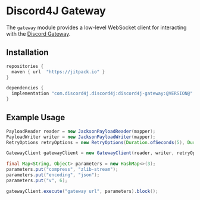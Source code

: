 # Discord4J Gateway
The `gateway` module provides a low-level WebSocket client for interacting with the [Discord Gateway](https://discordapp.com/developers/docs/topics/gateway).

## Installation
```groovy
repositories {
  maven { url  "https://jitpack.io" }
}

dependencies {
  implementation "com.discord4j.discord4j:discord4j-gateway:@VERSION@"
}
```

## Example Usage
```java
PayloadReader reader = new JacksonPayloadReader(mapper);
PayloadWriter writer = new JacksonPayloadWriter(mapper);
RetryOptions retryOptions = new RetryOptions(Duration.ofSeconds(5), Duration.ofSeconds(120), Integer.MAX_VALUE);

GatewayClient gatewayClient = new GatewayClient(reader, writer, retryOptions, "token", new IdentifyOptions())

final Map<String, Object> parameters = new HashMap<>(3);
parameters.put("compress", "zlib-stream");
parameters.put("encoding", "json");
parameters.put("v", 6);

gatewayClient.execute("gateway url", parameters).block();
```